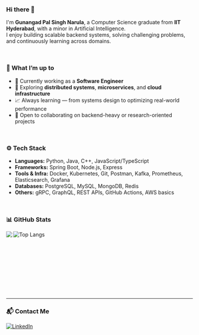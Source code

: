### Hi there 👋

I'm **Gunangad Pal Singh Narula**, a Computer Science graduate from **IIT Hyderabad**, with a minor in Artificial Intelligence.  
I enjoy building scalable backend systems, solving challenging problems, and continuously learning across domains.

<br/>

### 🧠 What I’m up to
- 🔭 Currently working as a **Software Engineer**
- 🧩 Exploring **distributed systems**, **microservices**, and **cloud infrastructure**
- 📈 Always learning — from systems design to optimizing real-world performance
- 🤝 Open to collaborating on backend-heavy or research-oriented projects

<br/>

### ⚙️ Tech Stack
- **Languages:** Python, Java, C++, JavaScript/TypeScript
- **Frameworks:** Spring Boot, Node.js, Express
- **Tools & Infra:** Docker, Kubernetes, Git, Postman, Kafka, Prometheus, Elasticsearch, Grafana
- **Databases:** PostgreSQL, MySQL, MongoDB, Redis
- **Others:** gRPC, GraphQL, REST APIs, GitHub Actions, AWS basics

<br/>

### 📊 GitHub Stats

<img align="left" src="https://github-readme-stats.vercel.app/api?username=angad11121&count_private=true&show_icons=true&theme=midnight-purple"/>

![Top Langs](https://github-readme-stats.vercel.app/api/top-langs/?username=angad11121&layout=compact&count_private=true&theme=midnight-purple)

<br/><br/><br/><br/><br/><br/><br/><br/>

---

### 📬 Contact Me

[![LinkedIn](https://img.shields.io/badge/-LinkedIn-0077B5?style=for-the-badge&logo=LinkedIn&logoColor=white)](https://www.linkedin.com/in/angad11121/)
